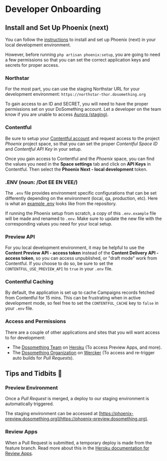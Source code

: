 # Developer Onboarding

## Install and Set Up Phoenix \(next\)

You can follow the [instructions](installation.md) to install and set up Phoenix \(next\) in your local development environment.

However, before running `php artisan phoenix:setup`, you are going to need a few permissions so that you can set the correct application keys and secrets for proper access.

### Northstar

For the most part, you can use the staging Northstar URL for your development environment: `https://northstar-thor.dosomething.org`

To gain access to an ID and SECRET, you will need to have the proper permissions set on your DoSomething account. Let a developer on the team know if you are unable to access [Aurora \(staging\)](https://aurora-thor.dosomething.org/clients).

### Contentful

Be sure to setup your [Contentful account](https://www.contentful.com/sign-up/) and request access to the project _Phoenix_ project space, so that you can set the proper _Contentful Space ID_ and _Contentful API Key_ in your setup.

Once you gain access to Contentful and the _Phoenix_ space, you can find the values you need in the **Space settings** tab and click on **API Keys** in Contentful. Then select the **Phoenix Next - local development** token.

### .ENV \(noun: /Dot EE EN VEE/\)

The `.env` file provides environment specific configurations that can be set differently depending on the environment \(local, qa, production, etc\). Here is what an [example .env](https://github.com/DoSomething/phoenix-next/blob/master/.env.example) looks like from the repository.

If running the Phoenix setup from scratch, a copy of this `.env.example` file will be made and renamed to `.env`. Make sure to update the new file with the corresponding values you need for your local setup.

### Preview API

For you local development environment, it may be helpful to use the **Content Preview API - access token** instead of the **Content Delivery API - access token**, so you can access unpublished, or "draft mode" work from Contentful. If you choose to do so, be sure to set the `CONTENTFUL_USE_PREVIEW_API` to `true` in your `.env` file.

### Contentful Caching

By default, the application is set up to cache Campaigns records fetched from Contentful for 15 mins. This can be frustrating when in active development mode, so feel free to set the `CONTENTFUL_CACHE` key to `false` in your `.env` file.

### Access and Permissions

There are a couple of other applications and sites that you will want access to for development:

* The [Dosomething Team](https://dashboard.heroku.com/teams/dosomething/overview) on [Heroku](https://www.heroku.com/) \(To access Preview Apps, and more\).
* The [Dosomething Organization](https://app.wercker.com/dosomething) on [Wercker](https://app.wercker.com) \(To access and re-trigger auto builds for _Pull Requests_\).

## Tips and Tidbits 🍩

### Preview Environment

Once a _Pull Request_ is merged, a deploy to our staging environment is automatically triggered.

The staging environment can be accessed at [https://phoenix-preview.dosomething.org](https://phoenix-preview.dosomething.org).

### Review Apps

When a Pull Request is submitted, a temporary deploy is made from the feature branch. Read more about this in the [Heroku documentation for Review Apps](https://github.com/DoSomething/phoenix-next/wiki/Review-apps).

